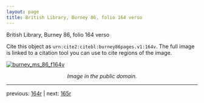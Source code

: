 ```yaml
---
layout: page
title: British Library, Burney 86, folio 164 verso
---
```


British Library, Burney 86, folio 164 verso

Cite this object as `urn:cite2:citebl:burney86pages.v1:164v`.  The full image is linked to a citation tool you can use to cite regions of the image.

[![burney_ms_86_f164v](http://www.homermultitext.org/iipsrv?IIIF=/project/homer/pyramidal/deepzoom/citebl/burney86imgs/v1/burney_ms_86_f164v.tif/full/800,/0/default.jpg)](http://www.homermultitext.org/ict2/?urn=urn:cite2:citebl:burney86imgs.v1:burney_ms_86_f164v) 

<p style="text-align: center; font-style: italic;">Image in the public domain.</p>

---

previous: [164r](../164r/) | next: [165r](../165r/)